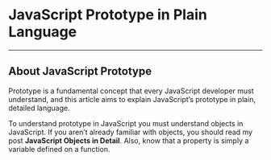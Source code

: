 # JavaScript Prototype in Plain Language
----------------------------------------

## About JavaScript Prototype
Prototype is a fundamental concept that every JavaScript developer must understand, 
and this article aims to explain JavaScript’s prototype in plain, detailed language. 

To understand prototype in JavaScript you must understand objects in JavaScript. 
If you aren’t already familiar with objects, you should read my post **JavaScript Objects in Detail**. 
Also, know that a property is simply a variable defined on a function.
